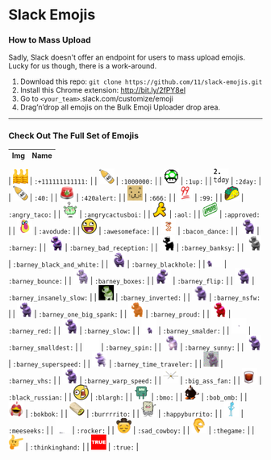 # Slack Emojis

### How to Mass Upload
Sadly, Slack doesn't offer an endpoint for users to mass upload emojis. Lucky for us though, there is a work-around.

1. Download this repo: `git clone https://github.com/11/slack-emojis.git`
2. Install this Chrome extension: http://bit.ly/2fPY8el
3. Go to `<your_team>`.slack.com/customize/emoji
4. Drag’n’drop all emojis on the Bulk Emoji Uploader drop area.

---

### Check Out The Full Set of Emojis

| Img | Name |
|--- | --- |


| <img src="./emojis/+111111111111.gif" width="30px" height="30px"></img> | `:+111111111111:` |
| <img src="./emojis/1000000.png" width="30px" height="30px"></img> | `:1000000:` |
| <img src="./emojis/1up.png" width="30px" height="30px"></img> | `:1up:` |
| <img src="./emojis/2day.png" width="30px" height="30px"></img> | `:2day:` |
| <img src="./emojis/40.png" width="30px" height="30px"></img> | `:40:` |
| <img src="./emojis/420alert.gif" width="30px" height="30px"></img> | `:420alert:` |
| <img src="./emojis/666.gif" width="30px" height="30px"></img> | `:666:` |
| <img src="./emojis/99.png" width="30px" height="30px"></img> | `:99:` |
| <img src="./emojis/angry_taco.png" width="30px" height="30px"></img> | `:angry_taco:` |
| <img src="./emojis/angrycactusboi.gif" width="30px" height="30px"></img> | `:angrycactusboi:` |
| <img src="./emojis/aol.png" width="30px" height="30px"></img> | `:aol:` |
| <img src="./emojis/approved.png" width="30px" height="30px"></img> | `:approved:` |
| <img src="./emojis/avodude.png" width="30px" height="30px"></img> | `:avodude:` |
| <img src="./emojis/awesomeface.jpg" width="30px" height="30px"></img> | `:awesomeface:` |
| <img src="./emojis/bacon_dance.gif" width="30px" height="30px"></img> | `:bacon_dance:` |
| <img src="./emojis/barney.gif" width="30px" height="30px"></img> | `:barney:` |
| <img src="./emojis/barney_bad_reception.gif" width="30px" height="30px"></img> | `:barney_bad_reception:` |
| <img src="./emojis/barney_banksy.gif" width="30px" height="30px"></img> | `:barney_banksy:` |
| <img src="./emojis/barney_black_and_white.gif" width="30px" height="30px"></img> | `:barney_black_and_white:` |
| <img src="./emojis/barney_blackhole.gif" width="30px" height="30px"></img> | `:barney_blackhole:` |
| <img src="./emojis/barney_bounce.gif" width="30px" height="30px"></img> | `:barney_bounce:` |
| <img src="./emojis/barney_boxes.gif" width="30px" height="30px"></img> | `:barney_boxes:` |
| <img src="./emojis/barney_flip.gif" width="30px" height="30px"></img> | `:barney_flip:` |
| <img src="./emojis/barney_insanely_slow.gif" width="30px" height="30px"></img> | `:barney_insanely_slow:` |
| <img src="./emojis/barney_inverted.gif" width="30px" height="30px"></img> | `:barney_inverted:` |
| <img src="./emojis/barney_nsfw.gif" width="30px" height="30px"></img> | `:barney_nsfw:` |
| <img src="./emojis/barney_one_big_spank.gif" width="30px" height="30px"></img> | `:barney_one_big_spank:` |
| <img src="./emojis/barney_proud.gif" width="30px" height="30px"></img> | `:barney_proud:` |
| <img src="./emojis/barney_red.gif" width="30px" height="30px"></img> | `:barney_red:` |
| <img src="./emojis/barney_slow.gif" width="30px" height="30px"></img> | `:barney_slow:` |
| <img src="./emojis/barney_smalder.gif" width="30px" height="30px"></img> | `:barney_smalder:` |
| <img src="./emojis/barney_smalldest.gif" width="30px" height="30px"></img> | `:barney_smalldest:` |
| <img src="./emojis/barney_spin.gif" width="30px" height="30px"></img> | `:barney_spin:` |
| <img src="./emojis/barney_sunny.gif" width="30px" height="30px"></img> | `:barney_sunny:` |
| <img src="./emojis/barney_superspeed.gif" width="30px" height="30px"></img> | `:barney_superspeed:` |
| <img src="./emojis/barney_time_traveler.gif" width="30px" height="30px"></img> | `:barney_time_traveler:` |
| <img src="./emojis/barney_vhs.gif" width="30px" height="30px"></img> | `:barney_vhs:` |
| <img src="./emojis/barney_warp_speed.gif" width="30px" height="30px"></img> | `:barney_warp_speed:` |
| <img src="./emojis/big_ass_fan.jpg" width="30px" height="30px"></img> | `:big_ass_fan:` |
| <img src="./emojis/black_russian.png" width="30px" height="30px"></img> | `:black_russian:` |
| <img src="./emojis/blargh.jpg" width="30px" height="30px"></img> | `:blargh:` |
| <img src="./emojis/bmo.gif" width="30px" height="30px"></img> | `:bmo:` |
| <img src="./emojis/bob_omb.gif" width="30px" height="30px"></img> | `:bob_omb:` |
| <img src="./emojis/bokbok.png" width="30px" height="30px"></img> | `:bokbok:` |
| <img src="./emojis/burrrrito.gif" width="30px" height="30px"></img> | `:burrrrito:` |
| <img src="./emojis/happyburrito.jpg" width="30px" height="30px"></img> | `:happyburrito:` |
| <img src="./emojis/meeseeks.png" width="30px" height="30px"></img> | `:meeseeks:` |
| <img src="./emojis/rocker.gif" width="30px" height="30px"></img> | `:rocker:` |
| <img src="./emojis/sad_cowboy.jpg" width="30px" height="30px"></img> | `:sad_cowboy:` |
| <img src="./emojis/thegame.png" width="30px" height="30px"></img> | `:thegame:` |
| <img src="./emojis/thinkinghand.png" width="30px" height="30px"></img> | `:thinkinghand:` |
| <img src="./emojis/true.jpg" width="30px" height="30px"></img> | `:true:` |
